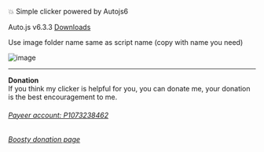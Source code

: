 :boom: Simple clicker powered by Autojs6

Auto.js v6.3.3 [Downloads](https://drive.google.com/file/d/1xS-VaeyOzDAXF32NAkXiTDNLmf3r3BVE/view?usp=sharing)

Use image folder name same as script name (copy with name you need)  

![image](https://github.com/user-attachments/assets/39744a59-3f58-415e-be97-cbcae36b705c)

___
**Donation**  
If you think my clicker is helpful for you, you can donate me, your donation is the best encouragement to me.  
###### <a href = "https://payeer.com/" target = "_blank">Payeer account: P1073238462</a>  
###### <a href = "http://boosty.to/a9bot/" target = "_blank">Boosty donation page</a>  

